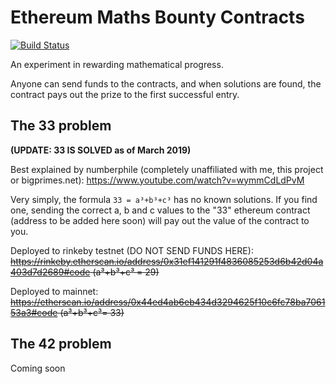 # Ethereum Maths Bounty Contracts

[![Build Status](https://travis-ci.org/craigmayhew/ethereum-contracts.svg?branch=master)](https://travis-ci.org/craigmayhew/ethereum-contracts)


An experiment in rewarding mathematical progress.

Anyone can send funds to the contracts, and when solutions are found, the contract pays out the prize to the first successful entry.

## The 33 problem

**(UPDATE: 33 IS SOLVED as of March 2019)**

Best explained by numberphile (completely unaffiliated with me, this project or bigprimes.net): https://www.youtube.com/watch?v=wymmCdLdPvM

Very simply, the formula `33 = a³+b³+c³` has no known solutions. If you find one, sending the correct a, b and c values to the "33" ethereum contract (address to be added here soon) will pay out the value of the contract to you.

Deployed to rinkeby testnet (DO NOT SEND FUNDS HERE): ~~https://rinkeby.etherscan.io/address/0x31ef141291f4836085253d6b42d04a403d7d2689#code (a³+b³+c³ = 29)~~


Deployed to mainnet:
~~https://etherscan.io/address/0x44ed4ab6eb434d3294625f10c6fc78ba706153a3#code (a³+b³+c³= 33)~~

## The 42 problem

Coming soon
